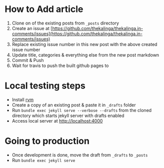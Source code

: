 # How to Add article

1. Clone on of the existing posts from `_posts` directory
2. Create an issue at [https://github.com/thekalinga/thekalinga.in-comments/issues](https://github.com/thekalinga/thekalinga.in-comments/issues)
3. Replace existing issue number in this new post with the above created issue number
4. Update title, categories & everything else from the new post markdown
5. Commit & Push
6. Wait for travis to push the built github pages to

# Local testing steps

* Install [rvm](https://rvm.io/)
* Create a copy of an existing post & paste it in `_drafts` folder
* Run `bundle exec jekyll serve --verbose --drafts` from the cloned directory which starts jekyll server with drafts enabled
* Access local server at [http://localhost:4000](http://localhost:4000)

# Going to production

* Once development is done, move the draft from `_drafts` to `_posts`
* Run `bundle exec jekyll serve`
